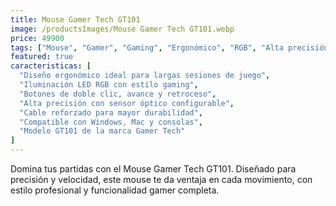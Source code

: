```yaml
---
title: Mouse Gamer Tech GT101
image: /productsImages/Mouse Gamer Tech GT101.webp
price: 49900
tags: ["Mouse", "Gamer", "Gaming", "Ergonómico", "RGB", "Alta precisión", "Botones programables"]
featured: true
caracteristicas: [
  "Diseño ergonómico ideal para largas sesiones de juego",
  "Iluminación LED RGB con estilo gaming",
  "Botones de doble clic, avance y retroceso",
  "Alta precisión con sensor óptico configurable",
  "Cable reforzado para mayor durabilidad",
  "Compatible con Windows, Mac y consolas",
  "Modelo GT101 de la marca Gamer Tech"
]
---
```


Domina tus partidas con el Mouse Gamer Tech GT101. Diseñado para precisión y velocidad, este mouse te da ventaja en cada movimiento, con estilo profesional y funcionalidad gamer completa.
